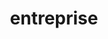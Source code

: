 ---
schema: default
title: entreprise
organization: Ministry of Education and Sports
notes: ''
resources:
  - name: survey
    url: >-
      https://www.stats.govt.nz/assets/Uploads/Annual-enterprise-survey/Annual-enterprise-survey-2018-financial-year-provisional/Download-data/annual-enterprise-survey-2018-financial-year-provisional-csv.csv
    format: csv
license: 'https://creativecommons.org/licenses/by/4.0/'
maintainer: mulumba
maintainer_email: muyinza15255@gmail.com
---